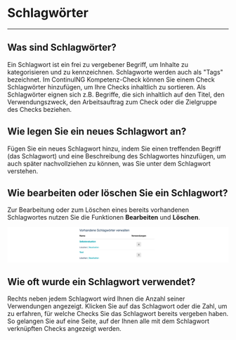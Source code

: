 # Schlagwörter
- - -

## Was sind Schlagwörter?
Ein Schlagwort ist ein frei zu vergebener Begriff, um Inhalte zu kategorisieren und zu kennzeichnen. Schlagworte werden auch als "Tags" bezeichnet. Im ContinuING Kompetenz-Check können Sie einem Check Schlagwörter hinzufügen, um Ihre Checks inhaltlich zu sortieren. Als Schlagwörter eignen sich z.B. Begriffe, die sich inhaltlich auf den Titel, den Verwendungszweck, den Arbeitsauftrag zum Check oder die Zielgruppe des Checks beziehen.

## Wie legen Sie ein neues Schlagwort an?
Fügen Sie ein neues Schlagwort hinzu, indem Sie einen treffenden Begriff (das Schlagwort) und eine Beschreibung des Schlagwortes hinzufügen, um auch später nachvollziehen zu können, was Sie unter dem Schlagwort verstehen.

## Wie bearbeiten oder löschen Sie ein Schlagwort?
Zur Bearbeitung oder zum Löschen eines bereits vorhandenen Schlagwortes nutzen Sie die Funktionen **Bearbeiten** und **Löschen**.

![Übersicht zur Bearbeitung eines Schlagwortes](media/Schlagwort_Detail.jpg)


## Wie oft wurde ein Schlagwort verwendet?
Rechts neben jedem Schlagwort wird Ihnen die Anzahl seiner Verwendungen angezeigt. Klicken Sie auf das Schlagwort oder die Zahl, um zu erfahren, für welche Checks Sie das Schlagwort bereits vergeben haben. So gelangen Sie auf eine Seite, auf der Ihnen alle mit dem Schlagwort verknüpften Checks angezeigt werden.

